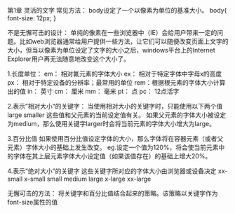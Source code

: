 第1章  灵活的文字
常见方法： body设定了一个以像素为单位的基准大小。
body{
    font-size: 12px;
}


不是无懈可击的设计：
单纯的像素在一些浏览器中（IE）会给用户带来一定的问题。比如web浏览器通常给用户提供一些方法，让它们可以随便改变页面上文字的大小，但当以像素为单位设定了文字的大小之后，windows平台上的Internet Explorer用户再无法随意地改变这个大小了。

1.长度单位：
em： 相对氟元素的字体大小
ex： 相对于特定字体中字母x的高度
px： 相对于特定设备的分辨率；最常用的单位
rem：根据根元素的字体大小计算出的值
in： 英寸
cm： 厘米
mm： 毫米
pt： 点
pc： 12点活字

2.表示”相对大小“的关键字：
当使用相对大小的关键字时，只能使用以下两个值
large
smaller
这些值和父元素的当前设定值有关。
如果父元素的字体大小被设定为medium，那么使用关键字larger时会将当前元素的字体大小增大为large。

3.百分比值
如果使用百分比值设定字体的大小，那么字体将在容器元素（或者父元素）字体大小的基础上发生改变。
eg.设定一个值为120%，将会使当前元素中的字体在其上层元素字体大小设定值（如果该值存在）的基础上增大20%。

4.表示“绝对大小”的关键字
这些关键字所对应的字体大小由浏览器或设备决定
xx-small
x-small
small
medium
large
x-large
xx-large

无懈可击的方法：
将关键字和百分比值结合起来的策略。该策略以关键字作为font-size属性的值